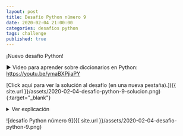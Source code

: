 ```yaml
---
layout: post
title: Desafío Python número 9
date: 2020-02-04 21:00:00
categories: desafios python
tags: challenge
published: true
---
```


¡Nuevo desafío Python!

▶️ Video para aprender sobre diccionarios en Python: https://youtu.be/ymaBXPjiaPY

[Click aquí para ver la solución al desafío (en una nueva pestaña).]({{ site.url }}/assets/2020-02-04-desafio-python-9-solucion.png){:target="_blank"}

<details><summary>Ver explicación</summary>
El algoritmo solicita al usuario 5 strings y, por cada carácter de cada string, si se trata de una letra, verifica si no se encuentra en el diccionario, en cuyo caso la agrega con el valor 1 y, si se encuentra, le suma 1.

💢 Para ejecutar el código: https://repl.it/@programacionde1/Python-Desafio-9</details>

![desafío Python número 9]({{ site.url }}/assets/2020-02-04-desafio-python-9.png)
